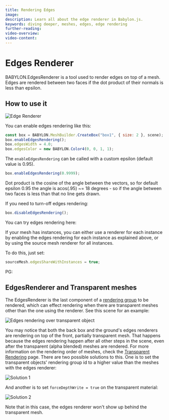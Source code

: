 ```yaml
---
title: Rendering Edges
image:
description: Learn all about the edge renderer in Babylon.js.
keywords: diving deeper, meshes, edges, edge rendering
further-reading:
video-overview:
video-content:
---
```


# Edges Renderer

BABYLON.EdgesRenderer is a tool used to render edges on top of a mesh. Edges are rendered between two faces if the dot product of their normals is less than epsilon.

## How to use it

![Edge Renderer](/img/edgesRenderer.jpg)

You can enable edges rendering like this:

```javascript
const box = BABYLON.MeshBuilder.CreateBox("box1", { size: 2 }, scene);
box.enableEdgesRendering();
box.edgesWidth = 4.0;
box.edgesColor = new BABYLON.Color4(0, 0, 1, 1);
```

The `enableEdgesRendering` can be called with a custom epsilon (default value is 0.95).

```javascript
box.enableEdgesRendering(0.9999);
```

Dot product is the cosine of the angle between the vectors, so for default epsilon 0.95 the angle is acos(.95) ~= 18 degrees - so if the angle between two faces is less than that no line gets drawn.

If you need to turn-off edges rendering:

```javascript
box.disableEdgesRendering();
```

You can try edges rendering here: <Playground id="#TYAHX#10" title="Edge Rendering Example 1" description="Simple example of edge rendering."/>

If your mesh has instances, you can either use a renderer for each instance by enabling the edges rendering for each instance as explained above, or by using the source mesh renderer for all instances.

To do this, just set:

```javascript
sourceMesh.edgesShareWithInstances = true;
```

PG: <Playground id="#7BY3TM" title="Edge Rendering Example 2" description="Simple example of edge rendering."/>

## EdgesRenderer and Transparent meshes

The EdgesRenderer is the last component of a [rendering group](/features/featuresDeepDive/materials/advanced/transparent_rendering#rendering-groups) to be rendered, which can effect rendering when there are transparent meshes other than the one using the renderer. See this scene for an example:

![Edges rendering over transparent object](/img/features/edgesRenderer/edgesRenderer1.png)

<Playground id="#TYAHX#282" title="Edge renderer and Transparent Meshes" description="Shows the interaction between an edge renderer in an object and another, transparent, object."/>

You may notice that both the back box and the ground's edges renderers are rendering on top of the front, partially transparent mesh. That happens because the edges rendering happen after all other steps in the scene, even after the transparent (alpha blended) meshes are rendered. For more information on the rendering order of meshes, check the [Transparent Rendering](features/featuresDeepDive/materials/advanced/transparent_rendering#rendering-order) page. There are two possible solutions to this. One is to set the transparent objects' rendering group id to a higher value than the meshes with the edges renderer:

![Solution 1](/img/features/edgesRenderer/edgesRenderer2.png)

And another is to set `forceDepthWrite = true` on the transparent material:

![Solution 2](/img/features/edgesRenderer/edgesRenderer3.png)

Note that in this case, the edges renderer won't show up behind the transparent mesh.
